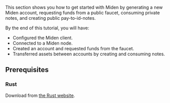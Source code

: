 This section shows you how to get started with Miden by generating a new Miden account, requesting funds from a public faucet, consuming private notes, and creating public pay-to-id-notes.  

By the end of this tutorial, you will have:

- Configured the Miden client.
- Connected to a Miden node. 
- Created an account and requested funds from the faucet.
- Transferred assets between accounts by creating and consuming notes.

## Prerequisites

### Rust

Download from [the Rust website](https://www.rust-lang.org/learn/get-started).

</br>